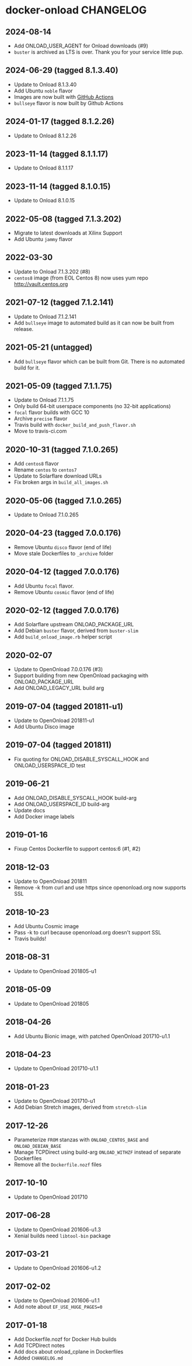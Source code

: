 # docker-onload CHANGELOG

## 2024-08-14

  * Add ONLOAD_USER_AGENT for Onload downloads (#9)
  * `buster` is archived as LTS is over.  Thank you for your service little pup.

## 2024-06-29 (tagged 8.1.3.40)

 * Update to Onload 8.1.3.40
 * Add Ubuntu `noble` flavor
 * Images are now built with [GitHub Actions](https://github.com/neomantra/docker-onload/actions)
 * `bullseye` flavor is now built by Github Actions

## 2024-01-17 (tagged 8.1.2.26)

 * Update to Onload 8.1.2.26

## 2023-11-14 (tagged 8.1.1.17)

 * Update to Onload 8.1.1.17

## 2023-11-14 (tagged 8.1.0.15) 

 * Update to Onload 8.1.0.15

## 2022-05-08 (tagged 7.1.3.202) 

  * Migrate to latest downloads at Xilinx Support
  * Add Ubuntu `jammy` flavor

## 2022-03-30

  * Update to Onload 7.1.3.202 (#8)
  * `centos8` image (from EOL Centos 8) now uses yum repo http://vault.centos.org

## 2021-07-12 (tagged 7.1.2.141)

 * Update to Onload 7.1.2.141
 * Add `bullseye` image to automated build as it can now be built from release.

## 2021-05-21 (untagged)

 * Add `bullseye` flavor which can be built from Git.
   There is no automated build for it.

## 2021-05-09 (tagged 7.1.1.75)

 * Update to Onload 7.1.1.75
 * Only build 64-bit userspace components (no 32-bit applications)
 * `focal` flavor builds with GCC 10
 * Archive `precise` flavor
 * Travis build with `docker_build_and_push_flavor.sh`
 * Move to travis-ci.com

## 2020-10-31 (tagged 7.1.0.265)

 * Add `centos8` flavor
 * Rename `centos` to `centos7`
 * Update to Solarflare download URLs
 * Fix broken args in `build_all_images.sh`

## 2020-05-06 (tagged 7.1.0.265)

 * Update to Onload 7.1.0.265

## 2020-04-23 (tagged 7.0.0.176)

 * Remove Ubuntu `disco` flavor (end of life)
 * Move stale Dockerfiles to `_archive` folder

## 2020-04-12 (tagged 7.0.0.176)

 * Add Ubuntu `focal` flavor.
 * Remove Ubuntu `cosmic` flavor (end of life)

## 2020-02-12 (tagged 7.0.0.176)

 * Add Solarflare upstream ONLOAD_PACKAGE_URL
 * Add Debian `buster` flavor, derived from `buster-slim`
 * Add `build_onload_image.rb` helper script

## 2020-02-07

 * Update to OpenOnload 7.0.0.176 (#3)
 * Support building from new OpenOnload packaging with ONLOAD_PACKAGE_URL
 * Add ONLOAD_LEGACY_URL build arg

## 2019-07-04 (tagged 201811-u1)

 * Update to OpenOnload 201811-u1
 * Add Ubuntu Disco image

## 2019-07-04 (tagged 201811)

 * Fix quoting for ONLOAD_DISABLE_SYSCALL_HOOK and ONLOAD_USERSPACE_ID test

## 2019-06-21

 * Add ONLOAD_DISABLE_SYSCALL_HOOK build-arg
 * Add ONLOAD_USERSPACE_ID build-arg
 * Update docs
 * Add Docker image labels

## 2019-01-16

 * Fixup Centos Dockerfile to support centos:6 (#1, #2)

## 2018-12-03

 * Update to OpenOnload 201811
 * Remove -k from curl and use https since openonload.org now supports SSL

## 2018-10-23

 * Add Ubuntu Cosmic image
 * Pass -k to curl because openonload.org doesn't support SSL
 * Travis builds!

## 2018-08-31

 * Update to OpenOnload 201805-u1

## 2018-05-09

 * Update to OpenOnload 201805

## 2018-04-26

 * Add Ubuntu Bionic image, with patched OpenOnload 201710-u1.1

## 2018-04-23

 * Update to OpenOnload 201710-u1.1

## 2018-01-23

 * Update to OpenOnload 201710-u1
 * Add Debian Stretch images, derived from `stretch-slim`

## 2017-12-26

 * Parameterize `FROM` stanzas with `ONLOAD_CENTOS_BASE` and `ONLOAD_DEBIAN_BASE`
 * Manage TCPDirect using build-arg `ONLOAD_WITHZF` instead of separate Dockerfiles
 * Remove all the `Dockerfile.nozf` files

## 2017-10-10

 * Update to OpenOnload 201710

## 2017-06-28

 * Update to OpenOnload 201606-u1.3
 * Xenial builds need `libtool-bin` package

## 2017-03-21

 * Update to OpenOnload 201606-u1.2

## 2017-02-02

 * Update to OpenOnload 201606-u1.1
 * Add note about `EF_USE_HUGE_PAGES=0`

## 2017-01-18

 * Add Dockerfile.nozf for Docker Hub builds
 * Add TCPDirect notes
 * Add docs about onload_cplane in Dockerfiles
 * Added `CHANGELOG.md`
